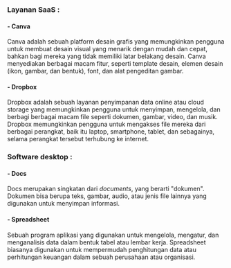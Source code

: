 ### Layanan SaaS :
 #### - Canva
   Canva adalah sebuah platform desain grafis yang memungkinkan pengguna untuk membuat desain visual yang menarik dengan mudah dan cepat, bahkan bagi mereka yang tidak memiliki latar belakang desain. Canva menyediakan berbagai macam fitur, seperti template desain, elemen desain (ikon, gambar, dan bentuk), font, dan alat pengeditan gambar.
   
 #### - Dropbox
   Dropbox adalah sebuah layanan penyimpanan data online atau cloud storage yang memungkinkan pengguna untuk menyimpan, mengelola, dan berbagi berbagai macam file seperti dokumen, gambar, video, dan musik. Dropbox memungkinkan pengguna untuk mengakses file mereka dari berbagai perangkat, baik itu laptop, smartphone, tablet, dan sebagainya, selama perangkat tersebut terhubung ke internet.
   
### Software desktop :
 #### - Docs
   Docs merupakan singkatan dari _documents_, yang berarti "dokumen". Dokumen bisa berupa teks, gambar, audio, atau jenis file lainnya yang digunakan untuk menyimpan informasi.
   
 #### - Spreadsheet
   Sebuah program aplikasi yang digunakan untuk mengelola, mengatur, dan menganalisis data dalam bentuk tabel atau lembar kerja. Spreadsheet biasanya digunakan untuk mempermudah penghitungan data atau perhitungan keuangan dalam sebuah perusahaan atau organisasi.
